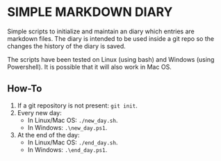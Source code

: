 # SIMPLE MARKDOWN DIARY
Simple scripts to initialize and maintain an diary which entries are markdown files. The diary is intended to be used inside a git repo so the changes the history of the diary is saved.

The scripts have been tested on Linux (using bash) and Windows (using Powershell). It is possible that it will also work in Mac OS.

## How-To

1. If a git repository is not present: `git init`.
2. Every new day:
   - In Linux/Mac OS: `./new_day.sh`.
   - In Windows: `.\new_day.ps1`.
3. At the end of the day: 
   - In Linux/Mac OS: `./end_day.sh`.
   - In Windows: `.\end_day.ps1`.